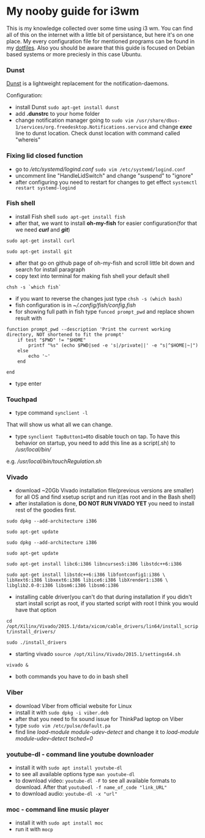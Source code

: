# **My nooby guide for i3wm**

This is my knowledge collected over some time using i3 wm. You can find all of this on the internet with a little bit of persistance, but here it's on one place. My
every configuration file for mentioned programs can be found in my [dotfiles](https://github.com/bad63r/dotfiles). Also you should be aware that this guide is focused
on Debian based systems or more preciesly in this case Ubuntu.

### Dunst 

[Dunst](https://dunst-project.org) is a lightweight replacement for the notification-daemons.

Configuration:
* install Dunst `sudo apt-get install dunst`
* add **.dunstrc** to your home folder
* change notification manager going to
`sudo vim /usr/share/dbus-1/services/org.freedesktop.Notifications.service` and change _**exec**_ line to dunst location. Check dunst location with command called "whereis"

### Fixing lid closed function

* go to  _/etc/systemd/logind.conf_
`sudo vim /etc/systemd/logind.conf`
* uncomment line "HandleLidSwitch" and change "suspend" to "ignore"
* after configuring you need to restart for changes to get effect
`systemctl restart systemd-logind`

### Fish shell

* install Fish shell `sudo apt-get install fish`
* after that, we want to install **oh-my-fish** for easier configuration(for that we need **_curl_** and **_git_**)

`sudo apt-get install curl`

`sudo apt-get install git`

* after that go on github page of oh-my-fish and scroll little bit down and search for install paragraph
* copy text into terminal for making fish shell your default shell
```
chsh -s `which fish`
```
* if you want to reverse the changes just type
`chsh -s (which bash)`
* fish configuration is in _~/.config/fish/config.fish_
* for showing full path in fish type `funced prompt_pwd` and replace shown result with
```
function prompt_pwd --description 'Print the current working directory, NOT shortened to fit the prompt'
    if test "$PWD" != "$HOME"
        printf "%s" (echo $PWD|sed -e 's|/private||' -e "s|^$HOME|~|")
    else
        echo '~'
    end

end
```

* type enter

### Touchpad

* type command `synclient -l`

That will show us what all we can change.

* type `synclient TapButton1=0`to disable touch on tap. To have this behavior on startup, you need to add this line as a script(.sh) to _/usr/local/bin/_

e.g. _/usr/local/bin/touchRegulation.sh_

### Vivado

* download ~20Gb Vivado installation file(previous versions are smaller) for all OS and find xsetup script and run it(as root and in the Bash shell)
* after installation is done, **DO NOT RUN VIVADO YET** you need to install rest of the goodies first.

`sudo dpkg --add-architecture i386`

`sudo apt-get update`

`sudo dpkg --add-architecture i386`

`sudo apt-get update`

`sudo apt-get install libc6:i386 libncurses5:i386 libstdc++6:i386`

`sudo apt-get install libstdc++6:i386 libfontconfig1:i386 \
libXext6:i386 libxext6:i386 libice6:i386 libXrender1:i386 \
 libglib2.0-0:i386 libsm6:i386 libsm6:i386`
		
* installing cable driver(you can't do that during installation if you didn't start install script as root, if you started script with root I think you would have that option

`cd /opt/Xilinx/Vivado/2015.1/data/xicom/cable_drivers/lin64/install_script/install_drivers/`

`sudo ./install_drivers`

* starting vivado `source /opt/Xilinx/Vivado/2015.1/settings64.sh`

`vivado &`

* both commands you have to do in bash shell

### Viber

* download Viber from official website for Linux
* install it with `sudo dpkg -i viber.deb`
* after that you need to fix sound issue for ThinkPad laptop on Viber
* type `sudo vim /etc/pulse/default.pa`
* find line _load-module module-udev-detect_ and change it to _load-module module-udev-detect tsched=0_

### youtube-dl - command line youtube downloader

* install it with `sudo apt install youtube-dl`
* to see all available options type `man youtube-dl`
* to download video: `youtube-dl -F` to see all available formats to download. After that `youtubedl -f name_of_code "link_URL" `
* to download audio: `youtube-dl -x "url"`

### moc - command line music player

* install it with `sudo apt install moc`
* run it with `mocp`









